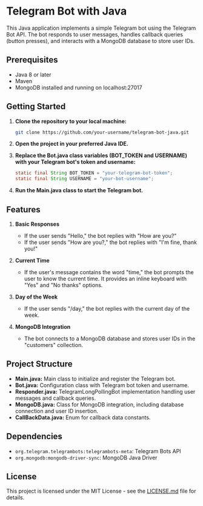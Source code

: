 # Telegram Bot with Java

This Java application implements a simple Telegram bot using the Telegram Bot API. The bot responds to user messages, handles callback queries (button presses), and interacts with a MongoDB database to store user IDs.

## Prerequisites

- Java 8 or later
- Maven
- MongoDB installed and running on localhost:27017

## Getting Started

1. **Clone the repository to your local machine:**
    ```bash
    git clone https://github.com/your-username/telegram-bot-java.git
    ```
2. **Open the project in your preferred Java IDE.**

3. **Replace the Bot.java class variables (BOT_TOKEN and USERNAME) with your Telegram bot's token and username:**
    ```java
    static final String BOT_TOKEN = "your-telegram-bot-token";
    static final String USERNAME = "your-bot-username";
    ```

4. **Run the Main.java class to start the Telegram bot.**

## Features

1. **Basic Responses**
   - If the user sends "Hello," the bot replies with "How are you?"
   - If the user sends "How are you?," the bot replies with "I'm fine, thank you!"

2. **Current Time**
   - If the user's message contains the word "time," the bot prompts the user to know the current time. It provides an inline keyboard with "Yes" and "No thanks" options.

3. **Day of the Week**
   - If the user sends "/day," the bot replies with the current day of the week.

4. **MongoDB Integration**
   - The bot connects to a MongoDB database and stores user IDs in the "customers" collection.

## Project Structure

- **Main.java:** Main class to initialize and register the Telegram bot.
- **Bot.java:** Configuration class with Telegram bot token and username.
- **Responder.java:** TelegramLongPollingBot implementation handling user messages and callback queries.
- **MongoDB.java:** Class for MongoDB integration, including database connection and user ID insertion.
- **CallBackData.java:** Enum for callback data constants.

## Dependencies

- `org.telegram.telegrambots:telegrambots-meta`: Telegram Bots API
- `org.mongodb:mongodb-driver-sync`: MongoDB Java Driver

## License

This project is licensed under the MIT License - see the [LICENSE.md](LICENSE.md) file for details.

